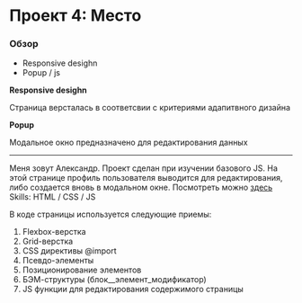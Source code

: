 # Проект 4: Место

### Обзор

* Responsive desighn
* Popup / js

**Responsive desighn**

Страница версталась в соответсвии с критериями адапитвного дизайна

**Popup**

Модальное окно предназначено для редактирования данных

-----------------------------------------------------------------

Меня зовут Александр. Проект сделан при изучении базового JS. На этой странице профиль пользователя выводится для редактирования, либо создается вновь в модальном окне.  Посмотреть можно [здесь]( https://alyushkov.github.io/mesto/index.html)
Skills: HTML / CSS / JS

В коде страницы используется следующие приемы:

1. Flexbox-верстка
2. Grid-верстка
3. CSS директивы @import
4. Псевдо-элементы
5. Позиционирование элементов
6. БЭМ-структуры (блок__элемент_модификатор)
7. JS функции для редактирования содержимого страницы
